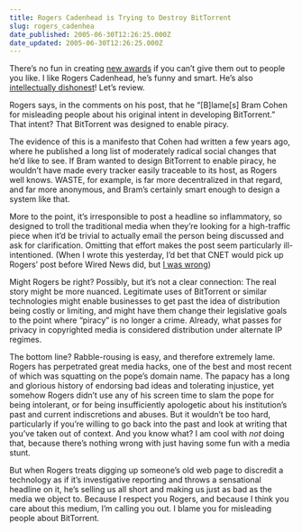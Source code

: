```yaml
---
title: Rogers Cadenhead is Trying to Destroy BitTorrent
slug: rogers_cadenhea
date_published: 2005-06-30T12:26:25.000Z
date_updated: 2005-06-30T12:26:25.000Z
---
```


There’s no fun in creating [new awards](http://www.dashes.com/anil/2005/05/24/behold_intelle) if you can’t give them out to people you like. I like Rogers Cadenhead, he’s funny and smart. He’s also [intellectually dishonest](http://www.cadenhead.org/workbench/news/2659/bittorrent-created-enable-digital-piracy)! Let’s review.

Rogers says, in the comments on his post, that he “[B]lame[s] Bram Cohen for misleading people about his original intent in developing BitTorrent.” That intent? That BitTorrent was designed to enable piracy.

The evidence of this is a manifesto that Cohen had written a few years ago, where he published a long list of moderately radical social changes that he’d like to see. If Bram wanted to design BitTorrent to enable piracy, he wouldn’t have made every tracker easily traceable to its host, as Rogers well knows. WASTE, for example, is far more decentralized in that regard, and far more anonymous, and Bram’s certainly smart enough to design a system like that.

More to the point, it’s irresponsible to post a headline so inflammatory, so designed to troll the traditional media when they’re looking for a high-traffic piece when it’d be trivial to actually email the person being discussed and ask for clarification. Omitting that effort makes the post seem particularly ill-intentioned. (When I wrote this yesterday, I’d bet that CNET would pick up Rogers’ post before Wired News did, but [I was wrong](http://www.wired.com/news/digiwood/0,1412,68046,00.html))

Might Rogers be right? Possibly, but it’s not a clear connection: The real story might be more nuanced. Legitimate uses of BitTorrent or similar technologies might enable businesses to get past the idea of distribution being costly or limiting, and might have them change their legislative goals to the point where “piracy” is no longer a crime. Already, what passes for privacy in copyrighted media is considered distribution under alternate IP regimes.

The bottom line? Rabble-rousing is easy, and therefore extremely lame. Rogers has perpetrated great media hacks, one of the best and most recent of which was squatting on the pope’s domain name. The papacy has a long and glorious history of endorsing bad ideas and tolerating injustice, yet somehow Rogers didn’t use any of his screen time to slam the pope for being intolerant, or for being insufficiently apologetic about his institution’s past and current indiscretions and abuses. But it wouldn’t be too hard, particularly if you’re willing to go back into the past and look at writing that you’ve taken out of context. And you know what? I am cool with *not* doing that, because there’s nothing wrong with just having some fun with a media stunt.

But when Rogers treats digging up someone’s old web page to discredit a technology as if it’s investigative reporting and throws a sensational headline on it, he’s selling us all short and making us just as bad as the media we object to. Because I respect you Rogers, and because I think you care about this medium, I’m calling you out. I blame you for misleading people about BitTorrent.
